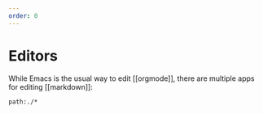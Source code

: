 ```yaml
---
order: 0
---
```


# Editors

While Emacs is the usual way to edit [[orgmode]], there are multiple apps for editing [[markdown]]:

```query
path:./*
```